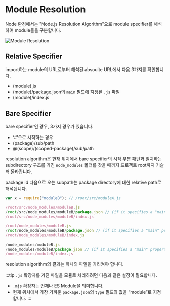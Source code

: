 # Module Resolution

Node 환경에서는 "Node.js Resolution Algorithm"으로 module specifier를 해석하여 module들을 구분합니다.

<Image src="../_images/module_resolution.png" alt="Module Resolution" />

## Relative Specifier

import하는 module의 URL로부터 해석된 absoulte URL에서 다음 3가지를 확인합니다.

- (module).js
- (module)/package.json의 `main` 필드에 지정된 `.js` 파일
- (module)/index.js

## Bare Specifier

bare specifier인 경우, 3가지 경우가 있습니다.

- ‘#’으로 시작하는 경우
- (package)/sub/path
- @(scope)/(scoped-package)/sub/path

resolution algorithm은 현재 위치에서 bare specifier의 시작 부분 패턴과 일치하는 subdirectory 구조를 가진 `node_modules` 폴더를 찾을 때까지 프로젝트 root까지 거슬러 올라갑니다.

package id 다음으로 오는 subpath는 package directory에 대한 relative path로 해석됩니다.

```js
var x = require("moduleB"); // /root/src/moduleA.js
```

```js
/root/src/node_modules/moduleB.js
/root/src/node_modules/moduleB/package.json // (if it specifies a "main" property)
/root/src/node_modules/moduleB/index.js

/root/node_modules/moduleB.js
/root/node_modules/moduleB/package.json // (if it specifies a "main" property)
/root/node_modules/moduleB/index.js

/node_modules/moduleB.js
/node_modules/moduleB/package.json // (if it specifies a "main" property)
/node_modules/moduleB/index.js
```

resolution algorithm의 결과는 하나의 파일을 가리켜야 합니다.

:::tip
`.js` 확장자를 가진 파일을 모듈로 처리하려면 다음과 같은 설정이 필요합니다.

- `.mjs` 확장자는 언제나 ES Module을 의미합니다.
- 현재 위치에서 가장 가까운 `package.json`의 `type` 필드의 값을 “module”로 지정합니다.
  :::
